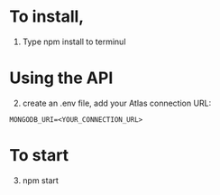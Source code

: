 # To install,

1. Type npm install to terminul

# Using the API

2. create an .env file, add your Atlas connection URL:

```
MONGODB_URI=<YOUR_CONNECTION_URL>
```

# To start

3. npm start
